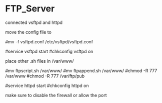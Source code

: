 # FTP_Server
connected vsftpd and httpd

move the config file to 

#mv -f vsftpd.conf /etc/vsftpd/vsftpd.conf

#service vsftpd start
#chkconfig vsftpd on

place other .sh files in /var/www/

#mv ftpscript.sh /var/www/
#mv ftpappend.sh /var/www/
#chmod -R 777 /var/www
#chmod -R 777 /var/ftp/pub

#service httpd start
#chkconfig httpd on

make sure to disable the firewall or allow the port
